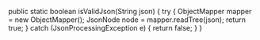  public static boolean isValidJson(String json) {
        try {
            ObjectMapper mapper = new ObjectMapper();
            JsonNode node = mapper.readTree(json);
            return true;
        } catch (JsonProcessingException e) {
            return false;
        }
    }
